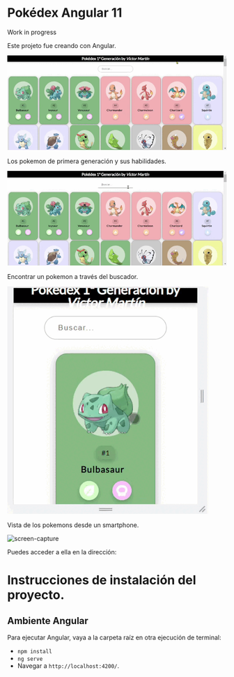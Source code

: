 # Pokédex Angular 11

Work in progress

Este projeto fue creando con Angular.

![ScreenShot](/gifs/pokedex-victor-inicio.gif)

Los pokemon de primera generación y sus habilidades.

![ScreenShot](/gifs/pokedex-victor-buscador.gif)

Encontrar un pokemon a través del buscador.

![ScreenShot](/gifs/pokedex-victor-smarphone.gif)

Vista de los pokemons desde un smartphone.

![screen-capture](https://user-images.githubusercontent.com/35200622/104393107-682d9980-5522-11eb-83f8-66d8a41a6615.gif)

Puedes acceder a ella en la dirección: 

# Instrucciones de instalación del proyecto.

## Ambiente Angular

Para ejecutar Angular, vaya a la carpeta raíz en otra ejecución de terminal:
- `npm install`
- `ng serve` 
- Navegar a `http://localhost:4200/`.

